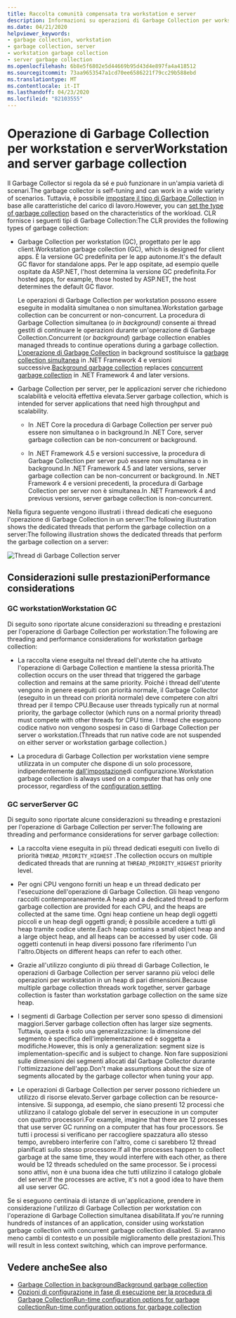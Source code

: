 ```yaml
---
title: Raccolta comunità compensata tra workstation e server
description: Informazioni su operazioni di Garbage Collection per workstation e server in .NET.
ms.date: 04/21/2020
helpviewer_keywords:
- garbage collection, workstation
- garbage collection, server
- workstation garbage collection
- server garbage collection
ms.openlocfilehash: 6b8e5f6802e5d44669b95d43d4e897fa4a418512
ms.sourcegitcommit: 73aa9653547a1cd70ee6586221f79cc29b588ebd
ms.translationtype: MT
ms.contentlocale: it-IT
ms.lasthandoff: 04/23/2020
ms.locfileid: "82103555"
---
```

# <a name="workstation-and-server-garbage-collection"></a><span data-ttu-id="0f6fc-103">Operazione di Garbage Collection per workstation e server</span><span class="sxs-lookup"><span data-stu-id="0f6fc-103">Workstation and server garbage collection</span></span>

<span data-ttu-id="0f6fc-104">Il Garbage Collector si regola da sé e può funzionare in un'ampia varietà di scenari.</span><span class="sxs-lookup"><span data-stu-id="0f6fc-104">The garbage collector is self-tuning and can work in a wide variety of scenarios.</span></span> <span data-ttu-id="0f6fc-105">Tuttavia, è possibile [impostare il tipo di Garbage Collection](../../core/run-time-config/garbage-collector.md#flavors-of-garbage-collection) in base alle caratteristiche del carico di lavoro.</span><span class="sxs-lookup"><span data-stu-id="0f6fc-105">However, you can [set the type of garbage collection](../../core/run-time-config/garbage-collector.md#flavors-of-garbage-collection) based on the characteristics of the workload.</span></span> <span data-ttu-id="0f6fc-106">CLR fornisce i seguenti tipi di Garbage Collection:</span><span class="sxs-lookup"><span data-stu-id="0f6fc-106">The CLR provides the following types of garbage collection:</span></span>

- <span data-ttu-id="0f6fc-107">Garbage Collection per workstation (GC), progettato per le app client.</span><span class="sxs-lookup"><span data-stu-id="0f6fc-107">Workstation garbage collection (GC), which is designed for client apps.</span></span> <span data-ttu-id="0f6fc-108">È la versione GC predefinita per le app autonome.</span><span class="sxs-lookup"><span data-stu-id="0f6fc-108">It's the default GC flavor for standalone apps.</span></span> <span data-ttu-id="0f6fc-109">Per le app ospitate, ad esempio quelle ospitate da ASP.NET, l'host determina la versione GC predefinita.</span><span class="sxs-lookup"><span data-stu-id="0f6fc-109">For hosted apps, for example, those hosted by ASP.NET, the host determines the default GC flavor.</span></span>

  <span data-ttu-id="0f6fc-110">Le operazioni di Garbage Collection per workstation possono essere eseguite in modalità simultanea o non simultanea.</span><span class="sxs-lookup"><span data-stu-id="0f6fc-110">Workstation garbage collection can be concurrent or non-concurrent.</span></span> <span data-ttu-id="0f6fc-111">La procedura di Garbage Collection simultanea (o *in background)* consente ai thread gestiti di continuare le operazioni durante un'operazione di Garbage Collection.</span><span class="sxs-lookup"><span data-stu-id="0f6fc-111">Concurrent (or *background*) garbage collection enables managed threads to continue operations during a garbage collection.</span></span> <span data-ttu-id="0f6fc-112">[L'operazione di Garbage Collection](background-gc.md) in background sostituisce la [garbage collection simultanea](background-gc.md#concurrent-garbage-collection) in .NET Framework 4 e versioni successive.</span><span class="sxs-lookup"><span data-stu-id="0f6fc-112">[Background garbage collection](background-gc.md) replaces [concurrent garbage collection](background-gc.md#concurrent-garbage-collection) in .NET Framework 4 and later versions.</span></span>

- <span data-ttu-id="0f6fc-113">Garbage Collection per server, per le applicazioni server che richiedono scalabilità e velocità effettiva elevata.</span><span class="sxs-lookup"><span data-stu-id="0f6fc-113">Server garbage collection, which is intended for server applications that need high throughput and scalability.</span></span>

  - <span data-ttu-id="0f6fc-114">In .NET Core la procedura di Garbage Collection per server può essere non simultanea o in background.</span><span class="sxs-lookup"><span data-stu-id="0f6fc-114">In .NET Core, server garbage collection can be non-concurrent or background.</span></span>

  - <span data-ttu-id="0f6fc-115">In .NET Framework 4.5 e versioni successive, la procedura di Garbage Collection per server può essere non simultanea o in background.</span><span class="sxs-lookup"><span data-stu-id="0f6fc-115">In .NET Framework 4.5 and later versions, server garbage collection can be non-concurrent or background.</span></span> <span data-ttu-id="0f6fc-116">In .NET Framework 4 e versioni precedenti, la procedura di Garbage Collection per server non è simultanea.</span><span class="sxs-lookup"><span data-stu-id="0f6fc-116">In .NET Framework 4 and previous versions, server garbage collection is non-concurrent.</span></span>

<span data-ttu-id="0f6fc-117">Nella figura seguente vengono illustrati i thread dedicati che eseguono l'operazione di Garbage Collection in un server:The following illustration shows the dedicated threads that perform the garbage collection on a server:</span><span class="sxs-lookup"><span data-stu-id="0f6fc-117">The following illustration shows the dedicated threads that perform the garbage collection on a server:</span></span>

![Thread di Garbage Collection server](./media/gc-server.png)

## <a name="performance-considerations"></a><span data-ttu-id="0f6fc-119">Considerazioni sulle prestazioni</span><span class="sxs-lookup"><span data-stu-id="0f6fc-119">Performance considerations</span></span>

### <a name="workstation-gc"></a><span data-ttu-id="0f6fc-120">GC workstation</span><span class="sxs-lookup"><span data-stu-id="0f6fc-120">Workstation GC</span></span>

<span data-ttu-id="0f6fc-121">Di seguito sono riportate alcune considerazioni su threading e prestazioni per l'operazione di Garbage Collection per workstation:</span><span class="sxs-lookup"><span data-stu-id="0f6fc-121">The following are threading and performance considerations for workstation garbage collection:</span></span>

- <span data-ttu-id="0f6fc-122">La raccolta viene eseguita nel thread dell'utente che ha attivato l'operazione di Garbage Collection e mantiene la stessa priorità.</span><span class="sxs-lookup"><span data-stu-id="0f6fc-122">The collection occurs on the user thread that triggered the garbage collection and remains at the same priority.</span></span> <span data-ttu-id="0f6fc-123">Poiché i thread dell'utente vengono in genere eseguiti con priorità normale, il Garbage Collector (eseguito in un thread con priorità normale) deve competere con altri thread per il tempo CPU.</span><span class="sxs-lookup"><span data-stu-id="0f6fc-123">Because user threads typically run at normal priority, the garbage collector (which runs on a normal priority thread) must compete with other threads for CPU time.</span></span> <span data-ttu-id="0f6fc-124">I thread che eseguono codice nativo non vengono sospesi in caso di Garbage Collection per server o workstation.</span><span class="sxs-lookup"><span data-stu-id="0f6fc-124">(Threads that run native code are not suspended on either server or workstation garbage collection.)</span></span>

- <span data-ttu-id="0f6fc-125">La procedura di Garbage Collection per workstation viene sempre utilizzata in un computer che dispone di un solo processore, indipendentemente [dall'impostazione](../../core/run-time-config/garbage-collector.md#systemgcservercomplus_gcserver)di configurazione.</span><span class="sxs-lookup"><span data-stu-id="0f6fc-125">Workstation garbage collection is always used on a computer that has only one processor, regardless of the [configuration setting](../../core/run-time-config/garbage-collector.md#systemgcservercomplus_gcserver).</span></span>

### <a name="server-gc"></a><span data-ttu-id="0f6fc-126">GC server</span><span class="sxs-lookup"><span data-stu-id="0f6fc-126">Server GC</span></span>

<span data-ttu-id="0f6fc-127">Di seguito sono riportate alcune considerazioni su threading e prestazioni per l'operazione di Garbage Collection per server:</span><span class="sxs-lookup"><span data-stu-id="0f6fc-127">The following are threading and performance considerations for server garbage collection:</span></span>

- <span data-ttu-id="0f6fc-128">La raccolta viene eseguita in più thread dedicati eseguiti con livello di priorità `THREAD_PRIORITY_HIGHEST` .</span><span class="sxs-lookup"><span data-stu-id="0f6fc-128">The collection occurs on multiple dedicated threads that are running at `THREAD_PRIORITY_HIGHEST` priority level.</span></span>

- <span data-ttu-id="0f6fc-129">Per ogni CPU vengono forniti un heap e un thread dedicato per l'esecuzione dell'operazione di Garbage Collection. Gli heap vengono raccolti contemporaneamente.</span><span class="sxs-lookup"><span data-stu-id="0f6fc-129">A heap and a dedicated thread to perform garbage collection are provided for each CPU, and the heaps are collected at the same time.</span></span> <span data-ttu-id="0f6fc-130">Ogni heap contiene un heap degli oggetti piccoli e un heap degli oggetti grandi; è possibile accedere a tutti gli heap tramite codice utente.</span><span class="sxs-lookup"><span data-stu-id="0f6fc-130">Each heap contains a small object heap and a large object heap, and all heaps can be accessed by user code.</span></span> <span data-ttu-id="0f6fc-131">Gli oggetti contenuti in heap diversi possono fare riferimento l'un l'altro.</span><span class="sxs-lookup"><span data-stu-id="0f6fc-131">Objects on different heaps can refer to each other.</span></span>

- <span data-ttu-id="0f6fc-132">Grazie all'utilizzo congiunto di più thread di Garbage Collection, le operazioni di Garbage Collection per server saranno più veloci delle operazioni per workstation in un heap di pari dimensioni.</span><span class="sxs-lookup"><span data-stu-id="0f6fc-132">Because multiple garbage collection threads work together, server garbage collection is faster than workstation garbage collection on the same size heap.</span></span>

- <span data-ttu-id="0f6fc-133">I segmenti di Garbage Collection per server sono spesso di dimensioni maggiori.</span><span class="sxs-lookup"><span data-stu-id="0f6fc-133">Server garbage collection often has larger size segments.</span></span> <span data-ttu-id="0f6fc-134">Tuttavia, questa è solo una generalizzazione: la dimensione del segmento è specifica dell'implementazione ed è soggetta a modifiche.</span><span class="sxs-lookup"><span data-stu-id="0f6fc-134">However, this is only a generalization: segment size is implementation-specific and is subject to change.</span></span> <span data-ttu-id="0f6fc-135">Non fare supposizioni sulle dimensioni dei segmenti allocati dal Garbage Collector durante l'ottimizzazione dell'app.</span><span class="sxs-lookup"><span data-stu-id="0f6fc-135">Don't make assumptions about the size of segments allocated by the garbage collector when tuning your app.</span></span>

- <span data-ttu-id="0f6fc-136">Le operazioni di Garbage Collection per server possono richiedere un utilizzo di risorse elevato.</span><span class="sxs-lookup"><span data-stu-id="0f6fc-136">Server garbage collection can be resource-intensive.</span></span> <span data-ttu-id="0f6fc-137">Si supponga, ad esempio, che siano presenti 12 processi che utilizzano il catalogo globale del server in esecuzione in un computer con quattro processori.</span><span class="sxs-lookup"><span data-stu-id="0f6fc-137">For example, imagine that there are 12 processes that use server GC running on a computer that has four processors.</span></span> <span data-ttu-id="0f6fc-138">Se tutti i processi si verificano per raccogliere spazzatura allo stesso tempo, avrebbero interferire con l'altro, come ci sarebbero 12 thread pianificati sullo stesso processore.</span><span class="sxs-lookup"><span data-stu-id="0f6fc-138">If all the processes happen to collect garbage at the same time, they would interfere with each other, as there would be 12 threads scheduled on the same processor.</span></span> <span data-ttu-id="0f6fc-139">Se i processi sono attivi, non è una buona idea che tutti utilizzino il catalogo globale del server.</span><span class="sxs-lookup"><span data-stu-id="0f6fc-139">If the processes are active, it's not a good idea to have them all use server GC.</span></span>

<span data-ttu-id="0f6fc-140">Se si eseguono centinaia di istanze di un'applicazione, prendere in considerazione l'utilizzo di Garbage Collection per workstation con l'operazione di Garbage Collection simultanea disabilitata.</span><span class="sxs-lookup"><span data-stu-id="0f6fc-140">If you're running hundreds of instances of an application, consider using workstation garbage collection with concurrent garbage collection disabled.</span></span> <span data-ttu-id="0f6fc-141">Si avranno meno cambi di contesto e un possibile miglioramento delle prestazioni.</span><span class="sxs-lookup"><span data-stu-id="0f6fc-141">This will result in less context switching, which can improve performance.</span></span>

## <a name="see-also"></a><span data-ttu-id="0f6fc-142">Vedere anche</span><span class="sxs-lookup"><span data-stu-id="0f6fc-142">See also</span></span>

- [<span data-ttu-id="0f6fc-143">Garbage Collection in background</span><span class="sxs-lookup"><span data-stu-id="0f6fc-143">Background garbage collection</span></span>](background-gc.md)
- [<span data-ttu-id="0f6fc-144">Opzioni di configurazione in fase di esecuzione per la procedura di Garbage CollectionRun-time configuration options for garbage collection</span><span class="sxs-lookup"><span data-stu-id="0f6fc-144">Run-time configuration options for garbage collection</span></span>](../../core/run-time-config/garbage-collector.md)
